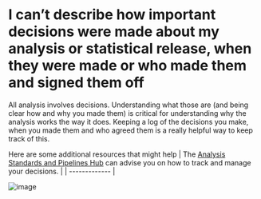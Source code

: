 # I can’t describe how important decisions were made about my analysis or statistical release, when they were made or who made them and signed them off


All analysis involves decisions. Understanding what those are (and being clear how and why you made them) is critical for understanding why the analysis works the way it does. Keeping a log of the decisions you make, when you made them and who agreed them is a really helpful way to keep track of this.

Here are some additional resources that might help
| The [Analysis Standards and Pipelines Hub](mailto:ASAP@ons.gov.uk) can advise you on how to track and manage your decisions. |
| ------------- | 


![image](https://user-images.githubusercontent.com/92517253/194824005-cb1b7d6f-3c5c-4e81-8619-e6257faf003a.png)
